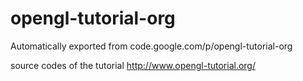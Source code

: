 # opengl-tutorial-org
Automatically exported from code.google.com/p/opengl-tutorial-org

source codes of the tutorial http://www.opengl-tutorial.org/

